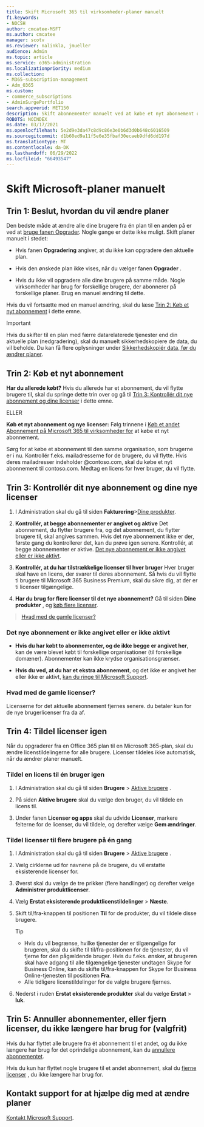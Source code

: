 ```yaml
---
title: Skift Microsoft 365 til virksomheder-planer manuelt
f1.keywords:
- NOCSH
author: cmcatee-MSFT
ms.author: cmcatee
manager: scotv
ms.reviewer: nalinkla, jmueller
audience: Admin
ms.topic: article
ms.service: o365-administration
ms.localizationpriority: medium
ms.collection:
- M365-subscription-management
- Adm_O365
ms.custom:
- commerce_subscriptions
- AdminSurgePortfolio
search.appverid: MET150
description: Skift abonnementer manuelt ved at købe et nyt abonnement og sikre, at både abonnementerne er angivet og aktive.
ROBOTS: NOINDEX
ms.date: 03/17/2021
ms.openlocfilehash: 5e2d9e3da47c8d9c86e3e0b6d3d0b648c6016509
ms.sourcegitcommit: d1b60ed9a11f5e6e35fbaf30ecaeb9dfd6dd197d
ms.translationtype: MT
ms.contentlocale: da-DK
ms.lasthandoff: 06/29/2022
ms.locfileid: "66493547"
---
```

# <a name="manually-change-microsoft-plans"></a>Skift Microsoft-planer manuelt

## <a name="step-1-decide-how-to-change-plans"></a>Trin 1: Beslut, hvordan du vil ændre planer

Den bedste måde at ændre alle dine brugere fra én plan til en anden på er ved at [bruge fanen Opgrader](upgrade-to-different-plan.md). Nogle gange er dette ikke muligt. Skift planer manuelt i stedet:

- Hvis fanen **Opgradering** angiver, at du ikke kan opgradere den aktuelle plan.

- Hvis den ønskede plan ikke vises, når du vælger fanen **Opgrader** .

- Hvis du ikke vil opgradere alle dine brugere på samme måde. Nogle virksomheder har brug for forskellige brugere, der abonnerer på forskellige planer. Brug en manuel ændring til dette.

Hvis du vil fortsætte med en manuel ændring, skal du læse [Trin 2: Køb et nyt abonnement](#step-2-buy-a-new-subscription) i dette emne.

> [!IMPORTANT]
> Hvis du skifter til en plan med færre datarelaterede tjenester end din aktuelle plan (nedgradering), skal du manuelt sikkerhedskopiere de data, du vil beholde. Du kan få flere oplysninger under [Sikkerhedskopiér data, før du ændrer planer](back-up-data-before-switching-plans.md).

## <a name="step-2-buy-a-new-subscription"></a>Trin 2: Køb et nyt abonnement

**Har du allerede købt?** Hvis du allerede har et abonnement, du vil flytte brugere til, skal du springe dette trin over og gå til [Trin 3: Kontrollér dit nye abonnement og dine licenser](#step-3-check-your-new-subscription-and-licenses) i dette emne.

ELLER

**Køb et nyt abonnement og nye licenser:** Følg trinnene i [Køb et andet Abonnement på Microsoft 365 til virksomheder for](../try-or-buy-microsoft-365.md) at købe et nyt abonnement.

Sørg for at købe et abonnement til den samme organisation, som brugerne er i nu. Kontrollér f.eks. mailadresserne for de brugere, du vil flytte. Hvis deres mailadresser indeholder \@contoso.com, skal du købe et nyt abonnement til contoso.com.
Medtag en licens for hver bruger, du vil flytte.

## <a name="step-3-check-your-new-subscription-and-licenses"></a>Trin 3: Kontrollér dit nye abonnement og dine nye licenser

1. I Administration skal du gå til siden **Fakturering**\><a href="https://go.microsoft.com/fwlink/p/?linkid=842054" target="_blank">Dine produkter</a>.

2. **Kontrollér, at begge abonnementer er angivet og aktive** Det abonnement, du flytter brugere fra, og det abonnement, du flytter brugere til, skal angives sammen. Hvis det nye abonnement ikke er der, første gang du kontrollerer det, kan du prøve igen senere. Kontrollér, at begge abonnementer er aktive. [Det nye abonnement er ikke angivet eller er ikke aktivt](#the-new-subscription-isnt-listed-or-isnt-active).

3. **Kontrollér, at du har tilstrækkelige licenser til hver bruger** Hver bruger skal have en licens, der svarer til deres abonnement. Så hvis du vil flytte ti brugere til Microsoft 365 Business Premium, skal du sikre dig, at der er ti licenser tilgængelige.

4. **Har du brug for flere licenser til det nye abonnement?**
   Gå til siden **Dine produkter** , og [køb flere licenser](../licenses/buy-licenses.md).

> [Hvad med de gamle licenser?](#what-about-the-old-licenses)

### <a name="the-new-subscription-isnt-listed-or-isnt-active"></a>Det nye abonnement er ikke angivet eller er ikke aktivt

- **Hvis du har købt to abonnementer, og de ikke begge er angivet her**, kan de være blevet købt til forskellige organisationer (til forskellige domæner). Abonnementer kan ikke krydse organisationsgrænser.

- **Hvis du ved, at du har et ekstra abonnement**, og det ikke er angivet her eller ikke er aktivt, [kan du ringe til Microsoft Support](../../admin/get-help-support.md).

### <a name="what-about-the-old-licenses"></a>Hvad med de gamle licenser?

Licenserne for det aktuelle abonnement fjernes senere. du betaler kun for de nye brugerlicenser fra da af.

## <a name="step-4-reassign-licenses"></a>Trin 4: Tildel licenser igen

Når du opgraderer fra en Office 365 plan til en Microsoft 365-plan, skal du ændre licenstildelingerne for alle brugere. Licenser tildeles ikke automatisk, når du ændrer planer manuelt.

### <a name="reassign-a-license-for-one-user"></a>Tildel en licens til én bruger igen

1. I Administration skal du gå til siden **Brugere** \> <a href="https://go.microsoft.com/fwlink/p/?linkid=834822" target="_blank">Aktive brugere</a> .

2. På siden **Aktive brugere** skal du vælge den bruger, du vil tildele en licens til.

3. Under fanen **Licenser og apps** skal du udvide **Licenser**, markere felterne for de licenser, du vil tildele, og derefter vælge **Gem ændringer**.

### <a name="reassign-licenses-for-multiple-users-at-once"></a>Tildel licenser til flere brugere på én gang

1. I Administration skal du gå til siden **Brugere** \> <a href="https://go.microsoft.com/fwlink/p/?linkid=834822" target="_blank">Aktive brugere</a> .

2. Vælg cirklerne ud for navnene på de brugere, du vil erstatte eksisterende licenser for.

3. Øverst skal du vælge de tre prikker (flere handlinger) og derefter vælge **Administrer produktlicenser**.

4. Vælg **Erstat eksisterende produktlicenstildelinger** \> **Næste**.

5. Skift til/fra-knappen til positionen **Til** for de produkter, du vil tildele disse brugere.

    > [!TIP]
    > - Hvis du vil begrænse, hvilke tjenester der er tilgængelige for brugeren, skal du skifte til  til/fra-positionen for de tjenester, du vil fjerne for den pågældende bruger. Hvis du f.eks. ønsker, at brugeren skal have adgang til alle tilgængelige tjenester undtagen Skype for Business Online, kan du skifte til/fra-knappen for Skype for Business Online-tjenesten til positionen **Fra**.
    > - Alle tidligere licenstildelinger for de valgte brugere fjernes.

6. Nederst i ruden **Erstat eksisterende produkter** skal du vælge **Erstat** \> **luk**.

## <a name="step-5-cancel-subscriptions-or-remove-licenses-that-you-no-longer-need-optional"></a>Trin 5: Annuller abonnementer, eller fjern licenser, du ikke længere har brug for (valgfrit)

Hvis du har flyttet alle brugere fra ét abonnement til et andet, og du ikke længere har brug for det oprindelige abonnement, kan du [annullere abonnementet](cancel-your-subscription.md).

Hvis du kun har flyttet nogle brugere til et andet abonnement, skal du [fjerne licenser](../licenses/buy-licenses.md) , du ikke længere har brug for.

## <a name="call-support-to-help-you-change-plans"></a>Kontakt support for at hjælpe dig med at ændre planer

[Kontakt Microsoft Support](../../admin/get-help-support.md).
